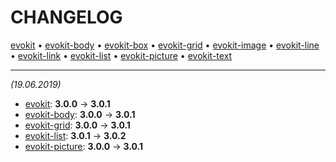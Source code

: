 [evokit]: packages/evokit/CHANGELOG.md
[evokit-body]: packages/evokit-body/CHANGELOG.md
[evokit-box]: packages/evokit-box/CHANGELOG.md
[evokit-grid]: packages/evokit-grid/CHANGELOG.md
[evokit-image]: packages/evokit-image/CHANGELOG.md
[evokit-line]: packages/evokit-line/CHANGELOG.md
[evokit-link]: packages/evokit-link/CHANGELOG.md
[evokit-list]: packages/evokit-list/CHANGELOG.md
[evokit-picture]: packages/evokit-picture/CHANGELOG.md
[evokit-text]: packages/evokit-text/CHANGELOG.md

# CHANGELOG

[evokit] • [evokit-body] • [evokit-box] • [evokit-grid] • [evokit-image] • [evokit-line] • [evokit-link] • [evokit-list] • [evokit-picture] • [evokit-text]

---

*(19.06.2019)*

- [evokit]: **3.0.0** → **3.0.1**
- [evokit-body]: **3.0.0** → **3.0.1**
- [evokit-grid]: **3.0.0** → **3.0.1**
- [evokit-list]: **3.0.1** → **3.0.2**
- [evokit-picture]: **3.0.0** → **3.0.1**
